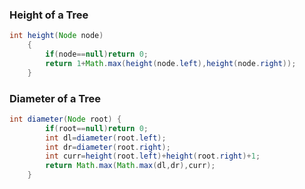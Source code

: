 
### Height of a Tree 

``` java
int height(Node node) 
    {
        if(node==null)return 0;
        return 1+Math.max(height(node.left),height(node.right));
    }
```

### Diameter of a Tree 

```java
int diameter(Node root) {
        if(root==null)return 0;
        int dl=diameter(root.left);
        int dr=diameter(root.right);
        int curr=height(root.left)+height(root.right)+1;
        return Math.max(Math.max(dl,dr),curr);
    }
```

